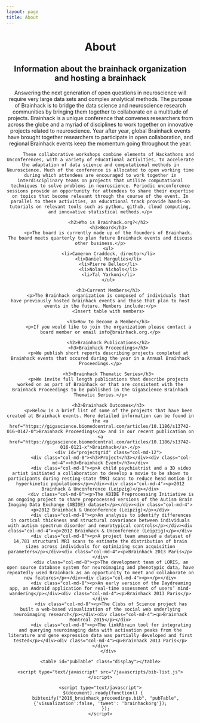 ```yaml
---
layout: page
title: About
---
```


<div class="container" id="pubtable">
  <header>
          <h1>About</h1>
          <h2>Information about the brainhack organization and hosting a brainhack</h2>
          <p>Answering the next generation of open questions in neuroscience will require very large data sets and complex analytical methods. The purpose of Brainhack is to bridge the data science and neuroscience research communities by bringing them together to collaborate on a multitude of projects. Brainhack is a unique conference that convenes researchers from across the globe and a myriad of disciplines to work together on innovative projects related to neuroscience. Year after year, global Brainhack events have brought together researchers to participate in open collaboration, and regional Brainhack events keep the momentum going throughout the year.

          These collaborative workshops combine elements of Hackathons and Unconferences, with a variety of educational activities, to accelerate the adaptation of data science and computational methods in Neuroscience. Much of the conference is allocated to open working time during which attendees are encouraged to work together in interdisciplinary teams on projects that utilize computational techniques to solve problems in neuroscience. Periodic unconference sessions provide an opportunity for attendees to share their expertise on topics that become relevant through the course of the event. In parallel to these activities, an educational track provide hands-on tutorials on relevant tools such as python, github, cloud computing, and innovative statistical methods.</p>

          <h2>Who is Brainhack.org?</h2>
          <h3>Board</h3>
          <p>The board is currently made up of the founders of Brainhack. The board meets quarterly to plan future Brainhack events and discuss other business.</p>
          <ul>
          <li>Cameron Craddock, director</li>
          <li>Daniel Margulies</li>
          <li>Pierre Bellec</li>
          <li>Nolan Nichols</li>
          <li>Tal Yarkoni</li>
          </ul>

          <h3>Current Members</h3>
          <p>The Brainhack organization is composed of individuals that have previously hosted brainhack events and those that plan to host events in the future. Members include:</p>
          <Insert table with members>

          <h3>How to Become a Member</h3>
          <p>If you would like to join the organization please contact a board member or email info@brainhack.org.</p>

          <h2>Brainhack Publications</h2>
          <h3>Brainhack Proceedings</h3>
          <p>We publish short reports describing projects completed at Brainhack events that occured during the year in a Annual Brainhack Proceedings.</p>

          <h3>Brainhack Thematic Series</h3>
          <p>We invite full length publications that describe projects worked on as part of Brainhack or that are consistent with the Brainhack Proceedings to be published in the GigaScience Brainhack Thematic Series.</p>

          <h3>Brainhack Outcomes</h3>
          <p>Below is a brief list of some of the projects that have been created at Brainhack events. More detailed information can be found in the <a href="https://gigascience.biomedcentral.com/articles/10.1186/s13742-016-0147-0">Brainhack Proceedings</a> and in our recent publication on <a href="https://gigascience.biomedcentral.com/articles/10.1186/s13742-016-0121-x">Brainhack</a>.</p>
          <div id="projectgrid" class="col-md-12">
            <div class="col-md-8"><h3>Project</h3></div><div class="col-md-4"><h3>Brainhack Event</h3></div>
            <div class="col-md-8"><p>A child psychiatrist and a 3D video artist initiated a collaboration to develop a movie to be shown to participants during resting-state fMRI scans to reduce head motion in hyperkinetic populations</p></div><div class="col-md-4"><p>2012 Brainhack & Unconference (Leipzig)</p></div>
            <div class="col-md-8"><p>The ABIDE Preprocessing Initiative is an ongoing project to share preprocessed versions of the Autism Brain Imaging Data Exchange (ABIDE) dataset</p></div><div class="col-md-4"><p>2012 Brainhack & Unconference (Leipzig)</p></div>
            <div class="col-md-8"><p>An analysis to identify differences in cortical thickness and structural covariance between individuals with autism spectrum disorder and neurotypical controls</p></div><div class="col-md-4"><p>2012 Brainhack & Unconference (Leipzig)</p></div>
            <div class="col-md-8"><p>A project team amassed a dataset of 14,781 structural MRI scans to estimate the distribution of brain sizes across individuals for optimizing scan acquisition parameters</p></div><div class="col-md-4"><p>Brainhack 2013 Paris</p></div>
            <div class="col-md-8"><p>The development team of LORIS, an open source database system for neuroimaging and phenotypic data, have repeatedly used Brainhack as an opportunity to meet and collaborate on new features</p></div><div class="col-md-4"><p></p></div>
            <div class="col-md-8"><p>An early version of the Daydreaming app, an Android application for real-time assessment of users’ mind-wandering</p></div><div class="col-md-4"><p>Brainhack 2013 Paris</p></div>
            <div class="col-md-8"><p>The Clubs of Science project has built a web-based visualization of the social web underlying neuroimaging research</p></div><div class="col-md-4"><p>Brainhack Montreal 2015</p></div>
            <div class="col-md-8"><p>The linkRbrain tool for integrating and querying neuroimaging data with activation peaks from the literature and gene expression data was partially developed and first tested</p></div><div class="col-md-4"><p>Brainhack 2013 Paris</p></div>
          </div>

  <section id="main_content">
    <noscript>
    <!-- bibtex source hidden by default, show it if JS disabled -->
      <style>
        #bibtex { display: block;}
      </style>
    </noscript>

    <table id="pubTable" class="display"></table>

    <script type="text/javascript" src="/javascripts/bib-list.js"></script>

    <script type="text/javascript">
      $(document).ready(function() {
        bibtexify("2016_brainhack_proceedings.bib", "pubTable", {'visualization':false, 'tweet': 'brainhackorg'});
        });
    </script>
  </section>
  <footer>  </footer>
